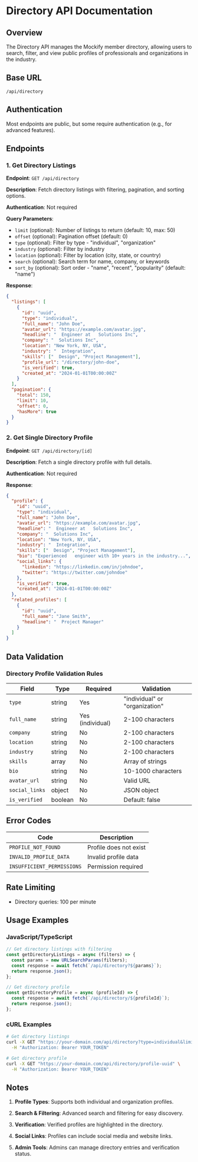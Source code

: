 # Directory API Documentation

## Overview

The Directory API manages the   Mockify member directory, allowing users to search, filter, and view public profiles of professionals and organizations in the   industry.

## Base URL

```
/api/directory
```

## Authentication

Most endpoints are public, but some require authentication (e.g., for advanced features).

## Endpoints

### 1. Get Directory Listings

**Endpoint**: `GET /api/directory`

**Description**: Fetch directory listings with filtering, pagination, and sorting options.

**Authentication**: Not required

**Query Parameters**:
- `limit` (optional): Number of listings to return (default: 10, max: 50)
- `offset` (optional): Pagination offset (default: 0)
- `type` (optional): Filter by type - "individual", "organization"
- `industry` (optional): Filter by industry
- `location` (optional): Filter by location (city, state, or country)
- `search` (optional): Search term for name, company, or keywords
- `sort_by` (optional): Sort order - "name", "recent", "popularity" (default: "name")

**Response**:
```json
{
  "listings": [
    {
      "id": "uuid",
      "type": "individual",
      "full_name": "John Doe",
      "avatar_url": "https://example.com/avatar.jpg",
      "headline": "  Engineer at   Solutions Inc",
      "company": "  Solutions Inc",
      "location": "New York, NY, USA",
      "industry": "  Integration",
      "skills": ["  Design", "Project Management"],
      "profile_url": "/directory/john-doe",
      "is_verified": true,
      "created_at": "2024-01-01T00:00:00Z"
    }
  ],
  "pagination": {
    "total": 150,
    "limit": 10,
    "offset": 0,
    "hasMore": true
  }
}
```

### 2. Get Single Directory Profile

**Endpoint**: `GET /api/directory/[id]`

**Description**: Fetch a single directory profile with full details.

**Authentication**: Not required

**Response**:
```json
{
  "profile": {
    "id": "uuid",
    "type": "individual",
    "full_name": "John Doe",
    "avatar_url": "https://example.com/avatar.jpg",
    "headline": "  Engineer at   Solutions Inc",
    "company": "  Solutions Inc",
    "location": "New York, NY, USA",
    "industry": "  Integration",
    "skills": ["  Design", "Project Management"],
    "bio": "Experienced   engineer with 10+ years in the industry...",
    "social_links": {
      "linkedin": "https://linkedin.com/in/johndoe",
      "twitter": "https://twitter.com/johndoe"
    },
    "is_verified": true,
    "created_at": "2024-01-01T00:00:00Z"
  },
  "related_profiles": [
    {
      "id": "uuid",
      "full_name": "Jane Smith",
      "headline": "  Project Manager"
    }
  ]
}
```

## Data Validation

### Directory Profile Validation Rules

| Field | Type | Required | Validation |
|-------|------|----------|------------|
| `type` | string | Yes | "individual" or "organization" |
| `full_name` | string | Yes (individual) | 2-100 characters |
| `company` | string | No | 2-100 characters |
| `location` | string | No | 2-100 characters |
| `industry` | string | No | 2-100 characters |
| `skills` | array | No | Array of strings |
| `bio` | string | No | 10-1000 characters |
| `avatar_url` | string | No | Valid URL |
| `social_links` | object | No | JSON object |
| `is_verified` | boolean | No | Default: false |

## Error Codes

| Code | Description |
|------|-------------|
| `PROFILE_NOT_FOUND` | Profile does not exist |
| `INVALID_PROFILE_DATA` | Invalid profile data |
| `INSUFFICIENT_PERMISSIONS` | Permission required |

## Rate Limiting

- Directory queries: 100 per minute

## Usage Examples

### JavaScript/TypeScript

```typescript
// Get directory listings with filtering
const getDirectoryListings = async (filters) => {
  const params = new URLSearchParams(filters);
  const response = await fetch(`/api/directory?${params}`);
  return response.json();
};

// Get directory profile
const getDirectoryProfile = async (profileId) => {
  const response = await fetch(`/api/directory/${profileId}`);
  return response.json();
};
```

### cURL Examples

```bash
# Get directory listings
curl -X GET "https://your-domain.com/api/directory?type=individual&limit=10" \
  -H "Authorization: Bearer YOUR_TOKEN"

# Get directory profile
curl -X GET "https://your-domain.com/api/directory/profile-uuid" \
  -H "Authorization: Bearer YOUR_TOKEN"
```

## Notes

1. **Profile Types**: Supports both individual and organization profiles.

2. **Search & Filtering**: Advanced search and filtering for easy discovery.

3. **Verification**: Verified profiles are highlighted in the directory.

4. **Social Links**: Profiles can include social media and website links.

5. **Admin Tools**: Admins can manage directory entries and verification status. 